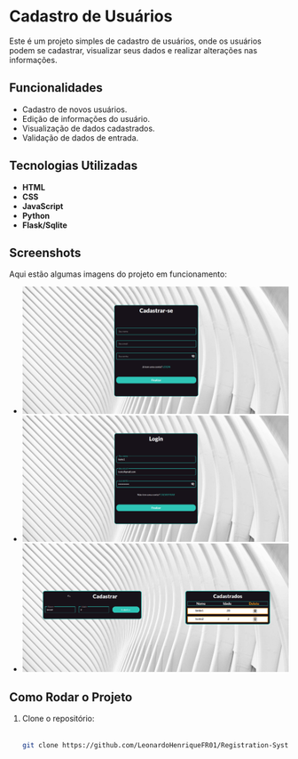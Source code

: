 # Cadastro de Usuários

Este é um projeto simples de cadastro de usuários, onde os usuários podem se cadastrar, visualizar seus dados e realizar alterações nas informações.

## Funcionalidades

- Cadastro de novos usuários.
- Edição de informações do usuário.
- Visualização de dados cadastrados.
- Validação de dados de entrada.

## Tecnologias Utilizadas

- **HTML** 
- **CSS** 
- **JavaScript** 
- **Python** 
- **Flask/Sqlite**

## Screenshots

Aqui estão algumas imagens do projeto em funcionamento:

- ![Tela Cadastro](/project-view/cadastro.png)
- ![Tela de Login](/project-view/login.png)
- ![Tela de Edição](/project-view/content.png)

## Como Rodar o Projeto

1. Clone o repositório:
   ```bash

   git clone https://github.com/LeonardoHenriqueFR01/Registration-System.git
